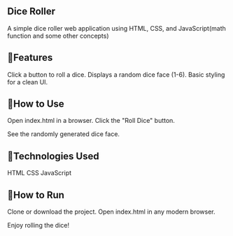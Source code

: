 Dice Roller
--------------
A simple dice roller web application using HTML, CSS, and JavaScript(math function and some other concepts)

🎲Features
------------
Click a button to roll a dice.
Displays a random dice face (1-6).
Basic styling for a clean UI.

🎲How to Use
--------------
Open index.html in a browser.
Click the "Roll Dice" button.

See the randomly generated dice face.

🎲Technologies Used
---------------------
HTML
CSS
JavaScript

🎲How to Run
--------------
Clone or download the project.
Open index.html in any modern browser.

Enjoy rolling the dice!


